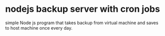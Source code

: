 # nodejs backup server with cron jobs
simple Node js program that takes backup from virtual machine and saves to host machine once every day.
